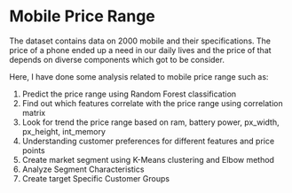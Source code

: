 # Mobile Price Range

The dataset contains data on 2000 mobile and their specifications. The price of a phone ended up a need in our daily lives and the price of that depends on diverse components which got to be consider.

Here, I have done some analysis related to mobile price range such as:
1. Predict the price range using Random Forest classification
2. Find out which features correlate with the price range using correlation matrix
3. Look for trend the price range based on ram, battery power, px_width, px_height, int_memory
4. Understanding customer preferences for different features and price points
5. Create market segment using K-Means clustering and Elbow method
6. Analyze Segment Characteristics
7. Create target Specific Customer Groups
